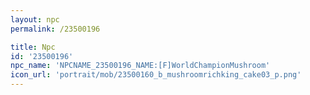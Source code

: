 ```yaml
---
layout: npc
permalink: /23500196

title: Npc
id: '23500196'
npc_name: 'NPCNAME_23500196_NAME:[F]WorldChampionMushroom'
icon_url: 'portrait/mob/23500160_b_mushroomrichking_cake03_p.png'
---
```

